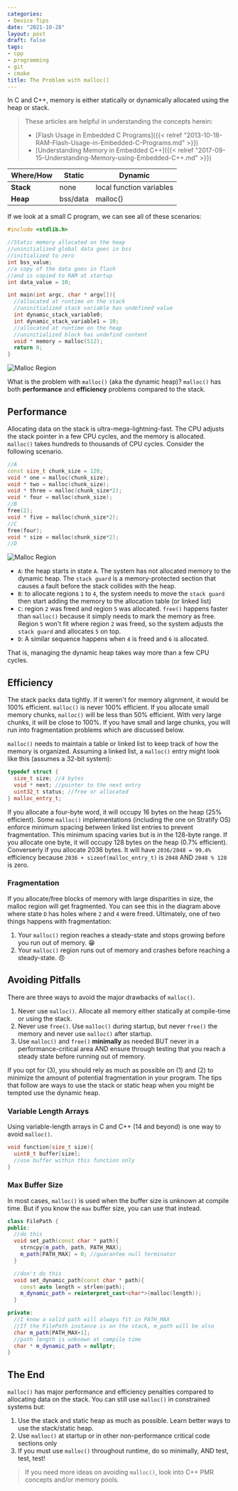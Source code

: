 ```yaml
---
categories:
- Device Tips
date: "2021-10-28"
layout: post
draft: false
tags:
- cpp
- programming
- git
- cmake
title: The Problem with malloc()
---
```

In C and C++, memory is either statically or dynamically allocated using the heap or stack.

> These articles are helpful in understanding the concepts herein:
> - [Flash Usage in Embedded C Programs]({{< relref "2013-10-18-RAM-Flash-Usage-in-Embedded-C-Programs.md" >}})
> - [Understanding Memory in Embedded C++]({{< relref "2017-09-15-Understanding-Memory-using-Embedded-C++.md" >}})

| Where/How | Static   | Dynamic                  |
| --------- | -------- | ------------------------ |
| **Stack** | none     | local function variables |
| **Heap**  | bss/data | malloc()                 |

If we look at a small C program, we can see all of these scenarios:

```c++
#include <stdlib.h>

//Static memory allocated on the heap
//uninitialized global data goes in bss 
//initialized to zero
int bss_value; 
//a copy of the data goes in flash 
//and is copied to RAM at startup
int data_value = 10; 

int main(int argc, char * argv[]){
  //allocated at runtime on the stack
  //uninitialized stack variable has undefined value
  int dynamic_stack_variable0; 
  int dynamic_stack_variable1 = 10;
  //allocated at runtime on the heap
  //uninitialized block has undefind content
  void * memory = malloc(512); 
  return 0;
}
```

![Malloc Region](/images/stack-heap.svg)


What is the problem with `malloc()` (aka the dynamic heap)? `malloc()` has both **performance** and **efficiency** problems compared to the stack.

## Performance

Allocating data on the stack is ultra-mega-lightning-fast. The CPU adjusts the stack pointer in a few CPU cycles, and the memory is allocated. `malloc()` takes hundreds to thousands of CPU cycles. Consider the following scenario.

```c++
//A
const size_t chunk_size = 128;
void * one = malloc(chunk_size);
void * two = malloc(chunk_size);
void * three = malloc(chunk_size*2);
void * four = malloc(chunk_size);
//B
free(2);
void * five = malloc(chunk_size*2);
//C
free(four);
void * size = malloc(chunk_size*2);
//D
```

![Malloc Region](/images/malloc-region.svg)

- `A`: the heap starts in state `A`. The system has not allocated memory to the dynamic heap. The `stack guard` is a memory-protected section that causes a fault before the stack collides with the heap.
- `B`: to allocate regions `1` to `4`, the system needs to move the `stack guard` then start adding the memory to the allocation table (or linked list)
- `C`: region `2` was freed and region `5` was allocated. `free()` happens faster than `malloc()` because it simply needs to mark the memory as free. Region `5` won't fit where region `2` was freed, so the system adjusts the `stack guard` and allocates `5` on top. 
- `D`: A similar sequence happens when `4` is freed and `6` is allocated.

That is, managing the dynamic heap takes way more than a few CPU cycles.

## Efficiency

The stack packs data tightly. If it weren't for memory alignment, it would be 100% efficient. `malloc()` is never 100% efficient. If you allocate small memory chunks, `malloc()` will be less than 50% efficient. With very large chunks, it will be close to 100%. If you have small and large chunks, you will run into fragmentation problems which are discussed below.

`malloc()` needs to maintain a table or linked list to keep track of how the memory is organized. Assuming a linked list, a `malloc()` entry might look like this (assumes a 32-bit system):

```c++
typedef struct {
  size_t size; //4 bytes
  void * next; //pointer to the next entry
  uint32_t status; //free or allocated
} malloc_entry_t;
```

If you allocate a four-byte word, it will occupy 16 bytes on the heap (25% efficient). Some `malloc()` implementations (including the one on Stratify OS) enforce minimum spacing between linked list entries to prevent fragmentation. This minimum spacing varies but is in the 128-byte range. If you allocate one byte, it will occupy 128 bytes on the heap (0.7% efficient). Converserly if you allocate 2036 bytes. It will have `2036/2048 = 99.4%` efficiency because `2036 + sizeof(malloc_entry_t)` is `2048` AND `2048 % 128` is zero.

### Fragmentation

If you allocate/free blocks of memory with large disparities in size, the malloc region will get fragmented. You can see this in the diagram above where state `D` has holes where `2` and `4` were freed. Ultimately, one of two things happens with fragmentation:

1. Your `malloc()` region reaches a steady-state and stops growing before you run out of memory. :grin:
2. Your `malloc()` region runs out of memory and crashes before reaching a steady-state. :angry:

## Avoiding Pitfalls

There are three ways to avoid the major drawbacks of `malloc()`.

1. Never use `malloc()`. Allocate all memory either statically at compile-time or using the stack.
2. Never use `free()`. Use `malloc()` during startup, but never `free()` the memory and never use `malloc()` after startup.
3. Use `malloc()` and `free()` **minimally** as needed BUT never in a performance-critical area AND ensure through testing that you reach a steady state before running out of memory. 

If you opt for (3), you should rely as much as possible on (1) and (2) to minimize the amount of potential fragmentation in your program. The tips that follow are ways to use the stack or static heap when you might be tempted use the dynamic heap.

### Variable Length Arrays

Using variable-length arrays in C and C++ (14 and beyond) is one way to avoid `malloc()`.

```c++
void function(size_t size){
  uint8_t buffer[size];
  //use buffer within this function only
}
```

### Max Buffer Size

In most cases, `malloc()` is used when the buffer size is unknown at compile time. But if you know the `max` buffer size, you can use that instead.

```c++
class FilePath {
public:
  //do this
  void set_path(const char * path){
    strncpy(m_path, path, PATH_MAX);
    m_path[PATH_MAX] = 0; //guarantee null terminator
  }

  //don't do this
  void set_dynamic_path(const char * path){
    const auto length = strlen(path);
    m_dynamic_path = reinterpret_cast<char*>(malloc(length));
  }

private:
  //I know a valid path will always fit in PATH_MAX
  //If the FilePath instance is on the stack, m_path will be also
  char m_path[PATH_MAX+1];
  //path length is unknown at compile time
  char * m_dynamic_path = nullptr;
}
```

## The End

`malloc()` has major performance and efficiency penalties compared to allocating data on the stack. You can still use `malloc()` in constrained systems but:

1. Use the stack and static heap as much as possible. Learn better ways to use the stack/static heap.
2. Use `malloc()` at startup or in other non-performance critical code sections only
3. If you must use `malloc()` throughout runtime, do so minimally, AND test, test, test!

> If you need more ideas on avoiding `malloc()`, look into C++ PMR concepts and/or memory pools.